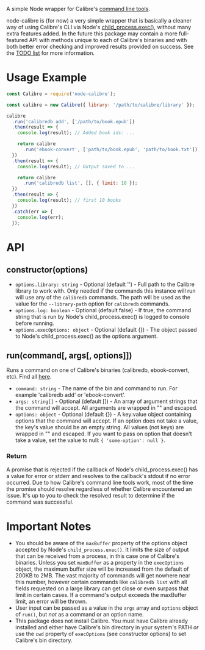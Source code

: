 A simple Node wrapper for Calibre's [command line tools](https://manual.calibre-ebook.com/generated/en/cli-index.html).

node-calibre is (for now) a very simple wrapper that is basically a cleaner way of using Calibre's CLI via Node's [child_process.exec()](https://nodejs.org/api/child_process.html#child_process_child_process_exec_command_options_callback), without many extra features added. In the future this package may contain a more full-featured API with methods unique to each of Calibre's binaries and with both better error checking and improved results provided on success. See the [TODO list](https://github.com/Xyfir/node-calibre/blob/master/TODO.md) for more information.

# Usage Example

```jsx
const Calibre = require('node-calibre');

const calibre = new Calibre({ library: '/path/to/calibre/library' });

calibre
  .run('calibredb add', ['/path/to/book.epub'])
  .then(result => {
    console.log(result); // Added book ids: ...

    return calibre
      .run('ebook-convert', ['path/to/book.epub', 'path/to/book.txt']);
  })
  .then(result => {
    console.log(result); // Output saved to ...

    return calibre
      .run('calibredb list', [], { limit: 10 });
  })
  .then(result => {
    console.log(result); // first 10 books
  })
  .catch(err => {
    console.log(err);
  });
```

# API

## constructor(options)

- `options.library: string` - Optional (default '') - Full path to the Calibre library to work with. Only needed if the commands this instance will run will use any of the `calibredb` commands. The path will be used as the value for the `--library-path` option for `calibredb` commands.
- `options.log: boolean` - Optional (default false) - If true, the command string that is run by Node's child_process.exec() is logged to console before running.
- `options.execOptions: object` - Optional (default {}) - The object passed to Node's child_process.exec() as the options argument.

## run(command[, args[, options]])

Runs a command on one of Calibre's binaries (calibredb, ebook-convert, etc). Find all [here](https://manual.calibre-ebook.com/generated/en/cli-index.html).

- `command: string` - The name of the bin and command to run. For example 'calibredb add' or 'ebook-convert'.
- `args: string[]` - Optional (default []) - An array of argument strings that the command will accept. All arguments are wrapped in "" and escaped.
- `options: object` - Optional (default {}) - A key:value object containing options that the command will accept. If an option does not take a value, the key's value should be an empty string. All values (not keys) are wrapped in "" and escaped. If you want to pass on option that doesn't take a value, set the value to null: `{ 'some-option': null }`.

### Return

A promise that is rejected if the callback of Node's child_process.exec() has a value for error or stderr and resolves to the callback's stdout if no error occurred. Due to how Calibre's command line tools work, most of the time the promise should resolve regardless of whether Calibre encountered an issue. It's up to you to check the resolved result to determine if the command was successful.

# Important Notes

- You should be aware of the `maxBuffer` property of the options object accepted by Node's `child_process.exec()`. It limits the size of output that can be received from a process, in this case one of Calibre's binaries. Unless you set `maxBuffer` as a property in the `execOptions` object, the maximum buffer size will be increased from the default of 200KB to 2MB. The vast majority of commands will get nowhere near this number, however certain commands like `calibredb list` with all fields requested on a large library can get close or even surpass that limit in certain cases. If a command's output exceeds the maxBuffer limit, an error will be thrown.
- User input can be passed as a value in the `args` array and `options` object of `run()`, but *not* as a command or an option name.
- This package does not install Calibre. You must have Calibre already installed and either have Calibre's bin directory in your system's PATH *or* use the `cwd` property of `execOptions` (see constructor options) to set Calibre's bin directory.